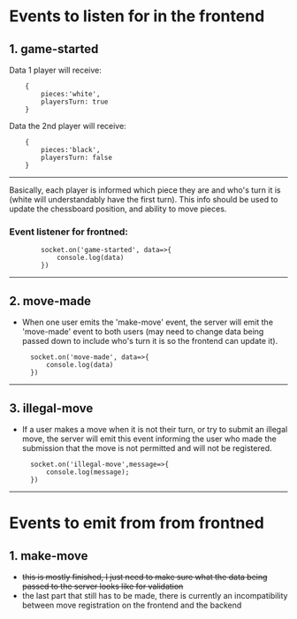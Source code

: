 # Events to listen for in the frontend
## 1. game-started

Data 1 player will receive:

        {
            pieces:'white',
            playersTurn: true
        }

Data the 2nd player will receive:

        {
            pieces:'black',
            playersTurn: false
        }
---
Basically, each player is informed which piece they are and who's turn it is (white will understandably have the first turn). This info should be used to update the chessboard position, and ability to move pieces.

### Event listener for frontned:


            socket.on('game-started', data=>{
                console.log(data)
            })


---

## 2. move-made
- When one user emits the 'make-move' event, the server will emit the 'move-made' event to both users (may need to change data being passed down to include who's turn it is so the frontend can update it).

        socket.on('move-made', data=>{
            console.log(data)
        })


----

## 3. illegal-move
- If a user makes a move when it is not their turn, or try to submit an illegal move, the server will emit this event informing the user who made the submission that the move is not permitted and will not be registered.

        socket.on('illegal-move',message=>{
            console.log(message);
        })
----
# Events to emit from from frontned
## 1. make-move
-  <del>this is mostly finished, I just need to make sure what the data being passed to the server looks like for validation</del>
- the last part that still has to be made, there is currently an incompatibility between move registration on the frontend and the backend